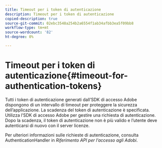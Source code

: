```yaml
---
title: Timeout per i token di autenticazione
description: Timeout per i token di autenticazione
copied-description: true
source-git-commit: 02ebc3548a254b2a6554f1ab34afbb3ea5f09bb8
workflow-type: tm+mt
source-wordcount: '82'
ht-degree: 0%

---
```


# Timeout per i token di autenticazione{#timeout-for-authentication-tokens}

Tutti i token di autenticazione generati dall’SDK di accesso Adobe dispongono di un intervallo di timeout per proteggere la sicurezza dell’applicazione. La scadenza del token di autenticazione è specificata. Utilizza l’SDK di accesso Adobe per gestire una richiesta di autenticazione. Dopo la scadenza, il token di autenticazione non è più valido e l’utente deve autenticarsi di nuovo con il server licenze.

Per ulteriori informazioni sulle richieste di autenticazione, consulta AuthenticationHandler in *Riferimento API per l’accesso agli Adobi*.
